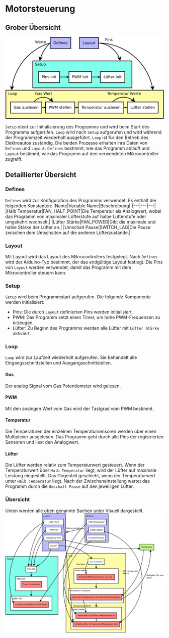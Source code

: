 # Motorsteuerung
## Grober Übersicht
![Basic Graph](images/Basic.svg)

`Setup` dient zur Initialisierung des Programms und wird beim Start des Programms aufgerufen. `Loop` wird nach `Setup` aufgerufen und wird während der Programmzeit wiederholt ausgeführt. `Loop` ist für den Betrieb des Elektroautos zuständig. Die beiden Prozesse erhalten ihre Daten von `Defines` und `Layout`. `Defines` bestimmt, wie das Programm abläuft und `Layout` bestimmt, wie das Programm auf den verwendeten Mikrocontroller zugreift.

## Detaillierter Übersicht
### Defines
`Defines` wird zur Konfiguration des Programms verwendet. Es enthält die folgenden Konstanten:
|Name|Variable Name|Beschreibung|
|---|---|---|
|Halb Temperatur|FAN_HALF_POINT|Die Temperatur als Analogwert, wobei das Programm von maximaler Lüfterstufe auf halbe Lüfterstufe oder umgekehrt wechselt.|
|Lüfter Stärke|FAN_POWER|Gibt die maximale und halbe Stärke der Lüfter an.| 
|Umschalt Pause|SWITCH_LAG|Die Pause zwischen dem Umschalten auf die anderen Lüfterzustände.|

### Layout
Mit Layout wird das Layout des Mikrocontrollers festgelegt. Nach `Defines` wird der Arduino-Typ bestimmt, der das endgültige Layout festlegt. Die Pins von `Layout` werden verwendet, damit das Programm mit dem Mikrocontroller steuern kann.

### Setup
`Setup` wird beim Programmstart aufgerufen. Die folgende Komponente werden initialisiert:
- Pins: Die durch `Layout` definierten Pins werden initialisiert.
- PWM: Das Programm setzt einen Timer, um hohe PWM-Frequenzen zu erzeugen.
- Lüfter: Zu Beginn des Programms werden alle Lüfter mit `Lüfter Stärke` aktiviert.

### Loop
`Loop` wird zur Laufzeit wiederholt aufgerufen. Sie behandelt alle Eingangsschnittstellen und Ausgangsschnittstellen.

#### Gas
Der analog Signal vom Gas Potentiometer wird gelesen.

#### PWM
Mit den analogen Wert vom Gas wird der Tastgrad vom PWM bestimmt.

#### Temperatur
Die Temperaturen der einzelnen Temperatursensoren werden über einen Multiplexer ausgelesen. Das Programm geht durch alle Pins der registrierten Sensoren und liest den Analogwert.

#### Lüfter
Die Lüfter werden relativ zum Temperaturwert gesteuert. Wenn der Temperaturwert über `Halb Temperatur` liegt, wird der Lüfter auf maximale Leistung eingestellt. Das Gegenteil geschieht, wenn der Temperaturwert unter `Halb Temperatur` liegt. Nach der Zwischeneinstellung wartet das Programm durch die `Umschalt Pause` auf den jeweiligen Lüfter.

### Übersicht
Unten werden alle oben genannte Sachen unter Visuell dargestellt.
![Extended Graph](images/Extended.svg)